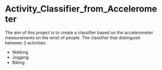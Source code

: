 # Activity_Classifier_from_Accelerometer
The aim of this project is to create a classifier based on the accelerometer measurements on the wrist of people. The classifier that distinguish between 3 activities:

* Walking
* Jogging
* Biking
